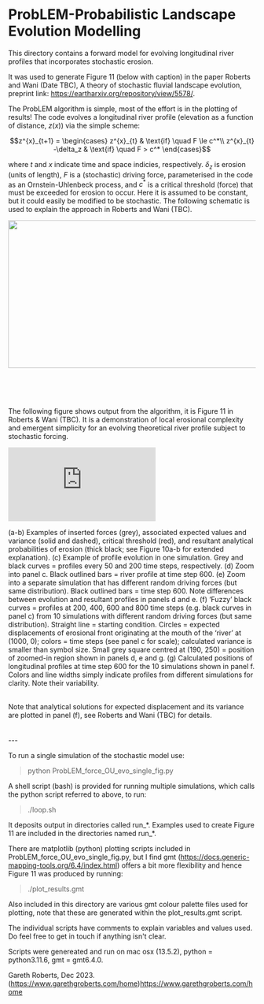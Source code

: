 # ProbLEM-Probabilistic Landscape Evolution Modelling

This directory contains a forward model for evolving longitudinal river profiles that incorporates stochastic erosion.  

It was used to generate Figure 11 (below with caption) in the paper Roberts and Wani (Date TBC), A theory of stochastic fluvial landscape evolution, preprint link: https://eartharxiv.org/repository/view/5578/. 

The ProbLEM algorithm is simple, most of the effort is in the plotting of results! The code evolves a longitudinal river profile (elevation as a function of distance, $`z(x)`$) via the simple scheme:

```math
z^{x}_{t+1} = 
	\begin{cases}
		z^{x}_{t}	& \text{if} \quad F \le c^*\\
		z^{x}_{t} -\delta_z	& \text{if} \quad F > c^*
	\end{cases}
```
where $`t`$ and $`x`$ indicate time and space indicies, respectively. $\delta_z$ is erosion (units of length), $F$ is a (stochastic) driving force, parameterised in the code as an Ornstein-Uhlenbeck process, and $c^*$ is a critical threshold (force) that must be exceeded for erosion to occur. Here it is assumed to be constant, but it could easily be modified to be stochastic.  The following schematic is used to explain the approach in Roberts and Wani (TBC). 

<p align="center">
<img src="https://github.com/garethgroberts/ProbLEM/assets/11752321/bc55b160-3a1e-4cf4-8cfd-0f8adc5b1a69" width="650" height="300" />
</p>

<br/>
<br/>
<br/>

The following figure shows output from the algorithm, it is Figure 11 in Roberts & Wani (TBC). It is a demonstration of local erosional complexity and emergent simplicity for an evolving theoretical river profile subject to stochastic forcing. 

![alt_text](https://github.com/garethgroberts/ProbLEM/files/13598650/rivevo_ou_staged.pdf)

(a-b) Examples of inserted forces (grey), associated expected values and variance (solid and dashed), critical threshold (red), and resultant analytical probabilities of erosion (thick black; see Figure 10a-b for extended explanation). (c) Example of profile evolution in one simulation. Grey and black curves = profiles every 50 and 200 time steps, respectively. (d) Zoom into panel c. Black outlined bars = river profile at time step 600. (e) Zoom into a separate simulation that has different random driving forces (but same distribution). Black outlined bars = time step 600. Note differences between evolution and resultant profiles in panels d and e. (f) ‘Fuzzy’ black curves = profiles at 200, 400, 600 and 800 time steps (e.g. black curves in panel c) from 10 simulations with different random driving forces (but same distribution). Straight line = starting condition. Circles = expected displacements of erosional front originating at the mouth of the ‘river’ at (1000, 0); colors = time steps (see panel c for scale); calculated variance is smaller than symbol size. Small grey square centred at (190, 250) = position of zoomed-in region shown in panels d, e and g. (g) Calculated positions of longitudinal profiles at time step 600 for the 10 simulations shown in panel f. Colors and line widths simply indicate profiles from different simulations for clarity. Note their variability.

<br/>
Note that analytical solutions for expected displacement and its variance are plotted in panel (f), see Roberts and Wani (TBC) for details. 
<br/>
<br/>
<br/>
---

To run a single simulation of the stochastic model use:

> python ProbLEM_force_OU_evo_single_fig.py

A shell script (bash) is provided for running multiple simulations, which calls the python script referred to above, to run:

> ./loop.sh

It deposits output in directories called run_\*. Examples used to create Figure 11 are included in the directories named run_\*.

There are matplotlib (python) plotting scripts included in ProbLEM_force_OU_evo_single_fig.py, but I find gmt (https://docs.generic-mapping-tools.org/6.4/index.html) offers a bit more flexibility and hence Figure 11 was produced by running:

> ./plot_results.gmt

Also included in this directory are various gmt colour palette files used for plotting, note that these are generated within the plot_results.gmt script. 

The individual scripts have comments to explain variables and values used. Do feel free to get in touch if anything isn't clear. 

Scripts were genereated and run on mac osx (13.5.2), python = python3.11.6, gmt = gmt6.4.0.  

Gareth Roberts, Dec 2023. 
(https://www.garethgroberts.com/home)https://www.garethgroberts.com/home

